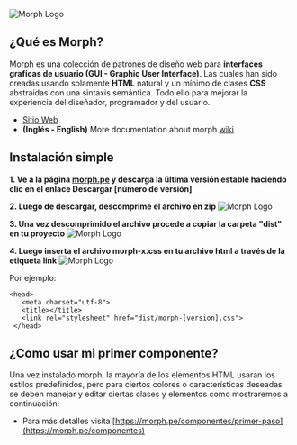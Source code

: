 ![Morph Logo](https://image.ibb.co/bs1vQR/morph_vect_mini_fw.png)

## ¿Qué es Morph?

Morph es una colección de patrones de diseño web para **interfaces graficas de usuario (GUI - Graphic User Interface)**. Las cuales han sido creadas usando solamente **HTML** natural y un mínimo de clases **CSS** abstraídas con una sintaxis semántica. Todo ello para mejorar la experiencia del diseñador, programador y del usuario.

- [Sitio Web](https://morph.pe/)
- **(Inglés - English)** More documentation about morph [wiki](https://github.com/techfano/morph/wiki/Soon-in-English)

## Instalación simple

**1. Ve a la página [morph.pe](https://morph.pe) y descarga la última versión estable haciendo clic en el enlace Descargar [número de versión]**

**2. Luego de descargar, descomprime el archivo en zip**
![Morph Logo](https://image.ibb.co/d8v87w/Descomprimir.png)

**3. Una vez descomprimido el archivo procede a copiar la carpeta "dist" en tu proyecto**
![Morph Logo](https://image.ibb.co/gUUAnw/Proyecto1.png)

**4. Luego inserta el archivo morph-x.css en tu archivo html a través de la etiqueta link**
![Morph Logo](https://image.ibb.co/mrGefG/Proyecto2.png)

Por ejemplo:
 ``` [html]
 <head>
    <meta charset="utf-8">
    <title></title>
    <link rel="stylesheet" href="dist/morph-[version].css">
  </head>
 ```

## ¿Como usar mi primer componente?

Una vez instalado morph, la mayoría de los elementos HTML usaran los estilos predefinidos, pero para ciertos colores o características deseadas se deben manejar y editar ciertas clases y elementos como mostraremos a continuación:

- Para más detalles visita [https://morph.pe/componentes/primer-paso](https://morph.pe/componentes)
